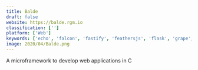 ```yaml
---
title: Balde
draft: false 
website: https://balde.rgm.io
classification: ['']
platform: ['Web']
keywords: ['echo', 'falcon', 'fastify', 'feathersjs', 'flask', 'grape', 'hiver', 'iron', 'javalin', 'kemal', 'koa', 'loopback_by_rogueamoeba', 'lumen', 'pencil', 'rails_api', 'sails.js', 'sinatra', 'slim', 'trails', 'typeorm']
image: 2020/04/Balde.png
---
```

A microframework to develop web applications in C